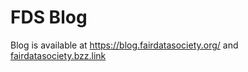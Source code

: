# FDS Blog

Blog is available at https://blog.fairdatasociety.org/ and [fairdatasociety.bzz.link](https://fairdatasociety.bzz.link)
